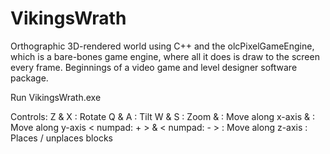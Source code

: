 # VikingsWrath
Orthographic 3D-rendered world using C++ and the olcPixelGameEngine, which is a bare-bones game engine, where all it does is draw to the screen every frame. Beginnings of a video game and level designer software package.


Run VikingsWrath.exe

Controls:
Z & X : Rotate
Q & A : Tilt
W & S : Zoom
<Left> & <Right> : Move along x-axis
<Up> & <Down> : Move along y-axis
< numpad: + > & < numpad: - > : Move along z-axis
<Spacebar> : Places / unplaces blocks
